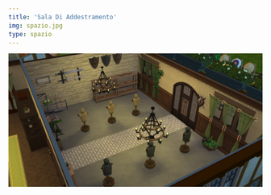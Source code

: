 ```yaml
---
title: 'Sala Di Addestramento'
img: spazio.jpg
type: spazio
---
```


![21-08-25_16-55-55.png](21-08-25_16-55-55.png)
